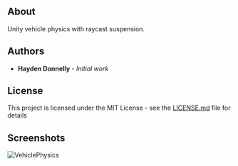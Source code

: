 ## About

Unity vehicle physics with raycast suspension.

## Authors

* **Hayden Donnelly** - *Initial work*

## License

This project is licensed under the MIT License - see the [LICENSE.md](LICENSE.md) file for details

## Screenshots

![VehiclePhysics](https://user-images.githubusercontent.com/30982485/102825758-70743800-43ad-11eb-9519-f17ed959da6f.gif)

